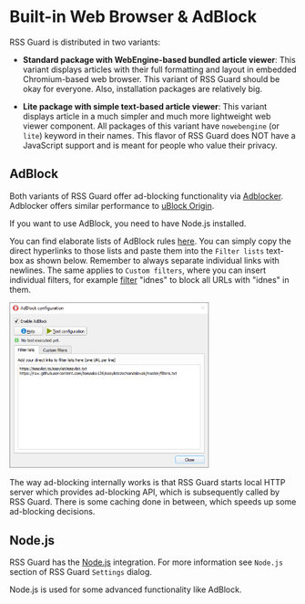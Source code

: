 Built-in Web Browser & AdBlock
==============================
RSS Guard is distributed in two variants:
* **Standard package with WebEngine-based bundled article viewer**: This variant displays articles with their full formatting and layout in embedded Chromium-based web browser. This variant of RSS Guard should be okay for everyone. Also, installation packages are relatively big.

* **Lite package with simple text-based article viewer**: This variant displays article in a much simpler and much more lightweight web viewer component. All packages of this variant have `nowebengine` (or `lite`) keyword in their names. This flavor of RSS Guard does NOT have a JavaScript support and is meant for people who value their privacy.

## AdBlock
Both variants of RSS Guard offer ad-blocking functionality via [Adblocker](https://github.com/cliqz-oss/adblocker). Adblocker offers similar performance to [uBlock Origin](https://github.com/gorhill/uBlock).

If you want to use AdBlock, you need to have Node.js installed.

You can find elaborate lists of AdBlock rules [here](https://easylist.to). You can simply copy the direct hyperlinks to those lists and paste them into the `Filter lists` text-box as shown below. Remember to always separate individual links with newlines. The same applies to `Custom filters`, where you can insert individual filters, for example [filter](https://adblockplus.org/filter-cheatsheet) "idnes" to block all URLs with "idnes" in them.

<img alt="alt-img" src="images/adblock.png" width="350px">

The way ad-blocking internally works is that RSS Guard starts local HTTP server which provides ad-blocking API, which is subsequently called by RSS Guard. There is some caching done in between, which speeds up some ad-blocking decisions.

## Node.js
RSS Guard has the [Node.js](https://nodejs.org) integration. For more information see `Node.js` section of RSS Guard `Settings` dialog.

Node.js is used for some advanced functionality like AdBlock.